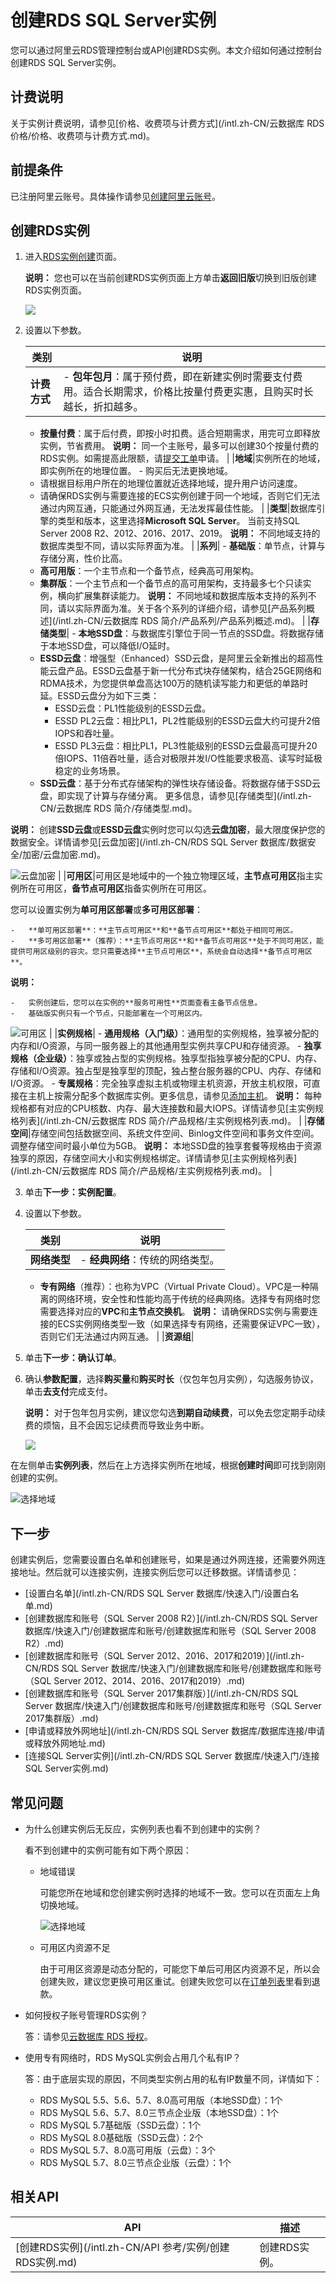 # 创建RDS SQL Server实例

您可以通过阿里云RDS管理控制台或API创建RDS实例。本文介绍如何通过控制台创建RDS SQL Server实例。

## 计费说明

关于实例计费说明，请参见[价格、收费项与计费方式](/intl.zh-CN/云数据库 RDS 价格/价格、收费项与计费方式.md)。

## 前提条件

已注册阿里云账号。具体操作请参见[创建阿里云账号](https://www.alibabacloud.com/help/doc-detail/50482.html)。

## 创建RDS实例

1.  进入[RDS实例创建](https://rds-buy.aliyun.com/nextBuy/?#/create/rds/mysql)页面。

    **说明：** 您也可以在当前创建RDS实例页面上方单击**返回旧版**切换到旧版创建RDS实例页面。

    ![](https://static-aliyun-doc.oss-accelerate.aliyuncs.com/assets/img/zh-CN/6867559951/p60573.png)

2.  设置以下参数。

    |类别|说明|
    |--|--|
    |**计费方式**|    -   **包年包月**：属于预付费，即在新建实例时需要支付费用。适合长期需求，价格比按量付费更实惠，且购买时长越长，折扣越多。
    -   **按量付费**：属于后付费，即按小时扣费。适合短期需求，用完可立即释放实例，节省费用。
**说明：** 同一个主账号，最多可以创建30个按量付费的RDS实例。如需提高此限额，请[提交工单](https://workorder-intl.console.aliyun.com/console.htm#/ticket/createIndex)申请。 |
    |**地域**|实例所在的地域，即实例所在的地理位置。     -   购买后无法更换地域。
    -   请根据目标用户所在的地理位置就近选择地域，提升用户访问速度。
    -   请确保RDS实例与需要连接的ECS实例创建于同一个地域，否则它们无法通过内网互通，只能通过外网互通，无法发挥最佳性能。 |
    |**类型**|数据库引擎的类型和版本，这里选择**Microsoft SQL Server**。 当前支持SQL Server 2008 R2、2012、2016、2017、2019。 **说明：** 不同地域支持的数据库类型不同，请以实际界面为准。 |
    |**系列**|    -   **基础版**：单节点，计算与存储分离，性价比高。
    -   **高可用版**：一个主节点和一个备节点，经典高可用架构。
    -   **集群版**：一个主节点和一个备节点的高可用架构，支持最多七个只读实例，横向扩展集群读能力。
**说明：** 不同地域和数据库版本支持的系列不同，请以实际界面为准。关于各个系列的详细介绍，请参见[产品系列概述](/intl.zh-CN/云数据库 RDS 简介/产品系列/产品系列概述.md)。 |
    |**存储类型**|    -   **本地SSD盘**：与数据库引擎位于同一节点的SSD盘。将数据存储于本地SSD盘，可以降低I/O延时。
    -   **ESSD云盘**：增强型（Enhanced）SSD云盘，是阿里云全新推出的超高性能云盘产品。ESSD云盘基于新一代分布式块存储架构，结合25GE网络和RDMA技术，为您提供单盘高达100万的随机读写能力和更低的单路时延。ESSD云盘分为如下三类：
        -   ESSD云盘：PL1性能级别的ESSD云盘。
        -   ESSD PL2云盘：相比PL1，PL2性能级别的ESSD云盘大约可提升2倍IOPS和吞吐量。
        -   ESSD PL3云盘：相比PL1，PL3性能级别的ESSD云盘最高可提升20倍IOPS、11倍吞吐量，适合对极限并发I/O性能要求极高、读写时延极稳定的业务场景。
    -   **SSD云盘**：基于分布式存储架构的弹性块存储设备。将数据存储于SSD云盘，即实现了计算与存储分离。
更多信息，请参见[存储类型](/intl.zh-CN/云数据库 RDS 简介/存储类型.md)。

**说明：** 创建**SSD云盘**或**ESSD云盘**实例时您可以勾选**云盘加密**，最大限度保护您的数据安全。详情请参见[云盘加密](/intl.zh-CN/RDS SQL Server 数据库/数据安全/加密/云盘加密.md)。

![云盘加密](https://static-aliyun-doc.oss-accelerate.aliyuncs.com/assets/img/zh-CN/6867559951/p67650.png) |
    |**可用区**|可用区是地域中的一个独立物理区域，**主节点可用区**指主实例所在可用区，**备节点可用区**指备实例所在可用区。

您可以设置实例为**单可用区部署**或**多可用区部署**：

    -   **单可用区部署**：**主节点可用区**和**备节点可用区**都处于相同可用区。
    -   **多可用区部署**（推荐）：**主节点可用区**和**备节点可用区**处于不同可用区，能提供可用区级别的容灾。您只需要选择**主节点可用区**，系统会自动选择**备节点可用区**。
**说明：**

    -   实例创建后，您可以在实例的**服务可用性**页面查看主备节点信息。
    -   基础版实例只有一个节点，只能部署在一个可用区内。
![可用区](https://static-aliyun-doc.oss-accelerate.aliyuncs.com/assets/img/zh-CN/1677559951/p87361.png) |
    |**实例规格**|    -   **通用规格（入门级）**：通用型的实例规格，独享被分配的内存和I/O资源，与同一服务器上的其他通用型实例共享CPU和存储资源。
    -   **独享规格（企业级）**：独享或独占型的实例规格。独享型指独享被分配的CPU、内存、存储和I/O资源。独占型是独享型的顶配，独占整台服务器的CPU、内存、存储和I/O资源。
    -   **专属规格**：完全独享虚拟主机或物理主机资源，开放主机权限，可直接在主机上按需分配多个数据库实例。更多信息，请参见[添加主机]()。
**说明：** 每种规格都有对应的CPU核数、内存、最大连接数和最大IOPS。详情请参见[主实例规格列表](/intl.zh-CN/云数据库 RDS 简介/产品规格/主实例规格列表.md)。 |
    |**存储空间**|存储空间包括数据空间、系统文件空间、Binlog文件空间和事务文件空间。调整存储空间时最小单位为5GB。 **说明：** 本地SSD盘的独享套餐等规格由于资源独享的原因，存储空间大小和实例规格绑定。详情请参见[主实例规格列表](/intl.zh-CN/云数据库 RDS 简介/产品规格/主实例规格列表.md)。 |

3.  单击**下一步：实例配置**。

4.  设置以下参数。

    |类别|说明|
    |--|--|
    |**网络类型**|    -   **经典网络**：传统的网络类型。
    -   **专有网络**（推荐）：也称为VPC（Virtual Private Cloud）。VPC是一种隔离的网络环境，安全性和性能均高于传统的经典网络。选择专有网络时您需要选择对应的**VPC**和**主节点交换机**。
**说明：** 请确保RDS实例与需要连接的ECS实例网络类型一致（如果选择专有网络，还需要保证VPC一致），否则它们无法通过内网互通。 |
    |**资源组**|

5.  单击**下一步：确认订单**。

6.  确认**参数配置**，选择**购买量**和**购买时长**（仅包年包月实例），勾选服务协议，单击**去支付**完成支付。

    **说明：** 对于包年包月实例，建议您勾选**到期自动续费**，可以免去您定期手动续费的烦恼，且不会因忘记续费而导致业务中断。

    ![](https://static-aliyun-doc.oss-accelerate.aliyuncs.com/assets/img/zh-CN/6867559951/p52773.png)


在左侧单击**实例列表**，然后在上方选择实例所在地域，根据**创建时间**即可找到刚刚创建的实例。

![选择地域](https://static-aliyun-doc.oss-accelerate.aliyuncs.com/assets/img/zh-CN/3074469951/p36543.png)

## 下一步

创建实例后，您需要设置白名单和创建账号，如果是通过外网连接，还需要外网连接地址。然后就可以连接实例，连接实例后您可以迁移数据。详情请参见：

-   [设置白名单](/intl.zh-CN/RDS SQL Server 数据库/快速入门/设置白名单.md)
-   [创建数据库和账号（SQL Server 2008 R2）](/intl.zh-CN/RDS SQL Server 数据库/快速入门/创建数据库和账号/创建数据库和账号（SQL Server 2008 R2）.md)
-   [创建数据库和账号（SQL Server 2012、2016、2017和2019）](/intl.zh-CN/RDS SQL Server 数据库/快速入门/创建数据库和账号/创建数据库和账号（SQL Server 2012、2014、2016、2017和2019）.md)
-   [创建数据库和账号（SQL Server 2017集群版）](/intl.zh-CN/RDS SQL Server 数据库/快速入门/创建数据库和账号/创建数据库和账号（SQL Server 2017集群版）.md)
-   [申请或释放外网地址](/intl.zh-CN/RDS SQL Server 数据库/数据库连接/申请或释放外网地址.md)
-   [连接SQL Server实例](/intl.zh-CN/RDS SQL Server 数据库/快速入门/连接SQL Server实例.md)

## 常见问题

-   为什么创建实例后无反应，实例列表也看不到创建中的实例？

    看不到创建中的实例可能有如下两个原因：

    -   地域错误

        可能您所在地域和您创建实例时选择的地域不一致。您可以在页面左上角切换地域。

        ![选择地域](https://static-aliyun-doc.oss-accelerate.aliyuncs.com/assets/img/zh-CN/3074469951/p36543.png)

    -   可用区内资源不足

        由于可用区资源是动态分配的，可能您下单后可用区内资源不足，所以会创建失败，建议您更换可用区重试。创建失败您可以在[订单列表](https://billing.console.aliyun.com/?#/order/list/)里看到退款。

-   如何授权子账号管理RDS实例？

    答：请参见[云数据库 RDS 授权](https://www.alibabacloud.com/help/zh/doc-detail/58932.htm)。

-   使用专有网络时，RDS MySQL实例会占用几个私有IP？

    答：由于底层实现的原因，不同类型实例占用的私有IP数量不同，详情如下：

    -   RDS MySQL 5.5、5.6、5.7、8.0高可用版（本地SSD盘）：1个
    -   RDS MySQL 5.6、5.7、8.0三节点企业版（本地SSD盘）：1个
    -   RDS MySQL 5.7基础版（SSD云盘）：1个
    -   RDS MySQL 8.0基础版（SSD云盘）：2个
    -   RDS MySQL 5.7、8.0高可用版（云盘）：3个
    -   RDS MySQL 5.7、8.0三节点企业版（云盘）：1个

## 相关API

|API|描述|
|---|--|
|[创建RDS实例](/intl.zh-CN/API 参考/实例/创建RDS实例.md)|创建RDS实例。|

